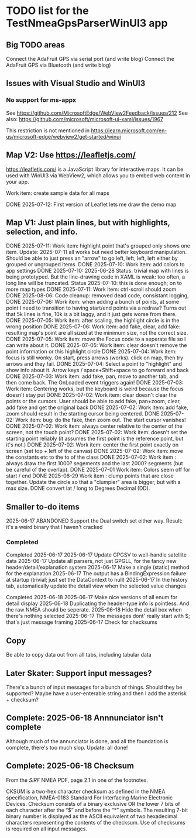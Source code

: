 ﻿
# TODO list for the TestNmeaGpsParserWinUI3 app

## Big TODO areas

Connect the AdaFruit GPS via serial port (and write blog)
Connect the AdaFruit GPS via Bluetooth (and write blog)

## Issues with Visual Studio and WinUI3

### No support for ms-appx

See https://github.com/MicrosoftEdge/WebView2Feedback/issues/212
See also: https://github.com/microsoft/microsoft-ui-xaml/issues/1967

This restriction is not mentioned in https://learn.microsoft.com/en-us/microsoft-edge/webview2/get-started/winui

## Map V2: Use https://leafletjs.com/

https://leafletjs.com/ is a JavaScript library for interactive maps. It can be used with WinUI3 via WebView2, which allows you to embed web content in your app.

Work item: create sample data for all maps

DONE 2025-07-12: First version of Leaflet lets me draw the demo map


## Map V1: Just plain lines, but with highlights, selection, and info.


DONE 2025-07-11: Work item: highlight point that's grouped only shows one item. Update: 2025-07-11 all works but need better keyboard manipulation. Should be able to just press an "arrow" to go left, left, left, left either by grouped or ungrouped items. 
DONE 2025-07-10: Work item: add colors to app settings
DONE 2025-07-10: 2025-06-28 Status: trivial map with lines is being prototyped. But the line-drawing code in XAML is weak: too often, a long line will be truncated. Status 2025-07-10: this is done enough; on to more map types
DONE 2025-07-11: Work item: ctrl-scroll should zoom
DONE 2025-08-06: Code cleanup: removed dead code, consistant logging, 
DONE 2025-07-06: Work item: when adding a bunch of points, at some point I need to transition to having start/end points via a redraw? Turns out that 5k lines is fine, 10k is a bit laggy, and it just gets worse from there.
DONE 2025-07-05: Work item: after scaling, the highlight circle is in the wrong position
DONE 2025-07-06: Work item: add fake, clear, add fake: resulting map's point are all sized at the minimum size, not the correct size.
DONE 2025-07-05: Work item: move the Focus code to a seperate file so I can write about it.
DONE 2025-07-05: Work item: clear doesn't remove the point information or this highlight circle
DONE 2025-07-04: Work item: focus is still wonky. On start, press arrows (works). click on map, then try arrows and they fail.
DONE 2025-07-04: Select a point to "highlight" and show info about it. Arrow keys / space+Shift+space to go forward and back
DONE 2025-07-03: Work item: add fake, pan, move to another tab, and then come back. The OnLoaded event triggers again!
DONE 2025-07-03: Work item: Centering works, but the keyboard is weird because the focus doesn't stay put
DONE 2025-07-02: Work item: clear doesn't clear the points or the cursors. User should be able to add fake, pan+zoom, clear, add fake and get the original back
DONE 2025-07-02: Work item: add fake, zoom should result in the starting cursor being centered.
DONE 2025-07-02: Work item: bug: do the fake, then zoom out. The start cursor vanishes!
DONE 2025-07-02: Work item: always center relative to the center of the screen, not the touch point?
DONE 2025-07-02: Work item: doesn't set the starting point reliably (it assumes the first point is the reference point, but it's not.)
DONE 2025-07-02: Work item: center the first point exactly on screen (set top + left of the canvas)
DONE 2025-07-02: Work item: move the constants etc to the to of the class
DONE 2025-07-02: Work item : always draw the first 1000? segements and the last 2000? segments (but be careful of the overlap). 
DONE 2025-07-01 Work item: Colors seem off for start / end
DONE 2025-06-29 Work item : clump points that are close together. Update the circle so that a "clumpier" area is bigger, but with a max size.
DONE convert lat / long to Degrees Decimal (DD). 


## Smaller to-do items

2025-06-17 ABANDONED Support the Dual switch set either way. Result: it's a weird binary that I haven't cracked 

### Completed

Completed 2025-06-17
2025-06-17 Update GPGSV to well-handle satellite data 
2025-06-17 Update all parsers, not just GPGLL, for the fancy new header/detail/explanation system
2025-06-17 Make a single (static) method for the explanation
2025-06-17 The output has a BindingExpression failure at startup (trivial; just set the DataContext to null)
2025-06-17 In the history tab, automatically update the detail view when the selected value changes

Completed 2025-06-18
2025-06-17 Make nice versions of all enum for detail display
2025-06-18 Duplicating the header-type info is pointless. And the raw NMEA should be seperate.
2025-06-18 Hide the detail box when there's nothing selected
2025-06-17 The messages dont' really start with $; that's just message framing
2025-06-17 Check for checksums     


## Copy

Be able to copy data out from all tabs, including tabular data


## Later Skater: Support input messages?

There's a bunch of input messages for a bunch of things. Should they be supported?
Maybe have a user-enterable string and then I add the asterisk + checksum?


## Complete: 2025-06-18 Annnunciator isn't complete

Although much of the annunciator is done, and all the foundation is complete, there's too much slop. Update: all done!

## Complete: 2025-06-18 Checksum

From the *SiRF* NMEA PDF, page 2.1 in one of the footnotes.

CKSUM is a two-hex character checksum as defined in the NMEA specification, NMEA-0183 Standard For Interfacing 
Marine Electronic Devices. Checksum consists of a binary exclusive OR the lower 7 bits of each character after the “$” 
and before the “*” symbols. The resulting 7-bit binary number is displayed as the ASCII equivalent of two hexadecimal 
characters representing the contents of the checksum. Use of checksums is required on all input messages.
